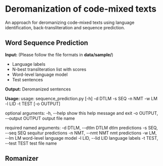 # Deromanization of code-mixed texts
An approach for deromanizing code-mixed texts using language identification, back-transliteration and sequence prediction.

## Word Sequence Prediction
**Input:** (Please follow the file formats in **data/sample/**)
* Language labels
* N-best transliteration list with scores
* Word-level language model
* Test sentences

**Output:** Deromanized sentences

**Usage:**
usage: sequence_prediction.py [-h] -d DTLM -s SEQ -n NMT -w LM -l LID -t TEST
                              [-o OUTPUT]

optional arguments:
  -h, --help            show this help message and exit
  -o OUTPUT, --output OUTPUT
                        output file name

required named arguments:
  -d DTLM, --dtlm DTLM  dtlm predictions
  -s SEQ, --seq SEQ     sequitur predictions
  -n NMT, --nmt NMT     nmt predictions
  -w LM, --lm LM        word-level language model
  -l LID, --lid LID     language labels
  -t TEST, --test TEST  test file name


## Romanizer
